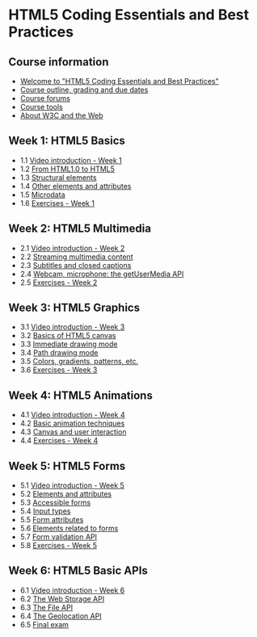 
# HTML5 Coding Essentials and Best Practices

## Course information

+ [Welcome to "HTML5 Coding Essentials and Best Practices"](00-CourseInfo.md#)
+ [Course outline, grading and due dates](00-CourseInfo.md#)
+ [Course forums](00-CourseInfo.md#)
+ [Course tools](00-CourseInfo.md#)
+ [About W3C and the Web](00-CourseInfo.md#)


## Week 1: HTML5 Basics

+ 1.1 [Video introduction - Week 1](./01a-Basics.md)
+ 1.2 [From HTML1.0 to HTML5](./01b-Basics.md)
+ 1.3 [Structural elements](./01c-Basics.md)
+ 1.4 [Other elements and attributes](./01d-Basics.md)
+ 1.5 [Microdata](./01e-Basics.md)
+ 1.6 [Exercises - Week 1](./01f-Basics.md)


## Week 2: HTML5 Multimedia

+ 2.1 [Video introduction - Week 2](./02a-Multimedia.md)
+ 2.2 [Streaming multimedia content](./02b-Multimedia.md)
+ 2.3 [Subtitles and closed captions](./02c-Multimedia.md)
+ 2.4 [Webcam, microphone: the getUserMedia API](./02d-Multimedia.md)
+ 2.5 [Exercises - Week 2](./02e-Multimedia.md)
 

## Week 3: HTML5 Graphics

+ 3.1 [Video introduction - Week 3](./03-Graphics.md#)
+ 3.2 [Basics of HTML5 canvas](./03-Graphics.md#)
+ 3.3 [Immediate drawing mode](./03-Graphics.md#)
+ 3.4 [Path drawing mode](./03-Graphics.md#)
+ 3.5 [Colors, gradients, patterns, etc.](./03-Graphics.md#)
+ 3.6 [Exercises - Week 3](./03-Graphics.md#)


## Week 4: HTML5 Animations

+ 4.1 [Video introduction - Week 4](./04-Animations.md#)
+ 4.2 [Basic animation techniques](./04-Animations.md#)
+ 4.3 [Canvas and user interaction](./04-Animations.md#)
+ 4.4 [Exercises - Week 4](./04-Animations.md#)



## Week 5: HTML5 Forms

+ 5.1 [Video introduction - Week 5](./05-HTMLForms.md#)
+ 5.2 [Elements and attributes](./05-HTMLForms.md#)
+ 5.3 [Accessible forms](./05-HTMLForms.md#)
+ 5.4 [Input types](./05-HTMLForms.md#)
+ 5.5 [Form attributes](./05-HTMLForms.md#)
+ 5.6 [Elements related to forms](./05-HTMLForms.md#)
+ 5.7 [Form validation API](./05-HTMLForms.md#)
+ 5.8 [Exercises - Week 5](./05-HTMLForms.md#)



## Week 6: HTML5 Basic APIs

+ 6.1 [Video introduction - Week 6](./05-BasicAPIs.md#)
+ 6.2 [The Web Storage API](./05-BasicAPIs.md#)
+ 6.3 [The File API](./05-BasicAPIs.md#)
+ 6.4 [The Geolocation API](./05-BasicAPIs.md#)
+ 6.5 [Final exam](./05-BasicAPIs.md#)
 
